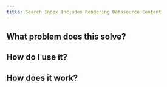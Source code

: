 ```yaml
---
title: Search Index Includes Rendering Datasource Content
---
```

## What problem does this solve?

## How do I use it?

## How does it work?
